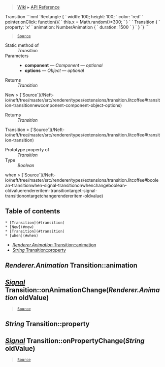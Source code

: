 > [Wiki](Home) ▸ [API Reference](API-Reference)

<dl></dl>
Transition
```nml
`Rectangle {
`   width: 100; height: 100;
`   color: 'red'
`   pointer.onClick: function(){
`       this.x = Math.random()*300;
`   }
`
`   Transition {
`       property: 'x'
`       animation: NumberAnimation {
`           duration: 1500
`       }
`   }
`}
```

> [`Source`](/Neft-io/neft/tree/master/src/renderer/types/extensions/transition.litcoffee#transition-modifier)

<dl><dt>Static method of</dt><dd><i>Transition</i></dd><dt>Parameters</dt><dd><ul><li><b>component</b> — <i>Component</i> — <i>optional</i></li><li><b>options</b> — <i>Object</i> — <i>optional</i></li></ul></dd><dt>Returns</dt><dd><i>Transition</i></dd></dl>
New
> [`Source`](/Neft-io/neft/tree/master/src/renderer/types/extensions/transition.litcoffee#transition-transitionnewcomponent-component-object-options)

<dl><dt>Returns</dt><dd><i>Transition</i></dd></dl>
Transition
> [`Source`](/Neft-io/neft/tree/master/src/renderer/types/extensions/transition.litcoffee#transition-transition)

<dl><dt>Prototype property of</dt><dd><i>Transition</i></dd><dt>Type</dt><dd><i>Boolean</i></dd></dl>
when
> [`Source`](/Neft-io/neft/tree/master/src/renderer/types/extensions/transition.litcoffee#boolean-transitionwhen-signal-transitiononwhenchangeboolean-oldvaluerendereritem-transitiontarget-signal-transitionontargetchangerendereritem-oldvalue)

## Table of contents
    * [Transition](#transition)
    * [New](#new)
    * [Transition](#transition)
    * [when](#when)
  * [*Renderer.Animation* Transition::animation](#rendereranimation-transitionanimation)
  * [*String* Transition::property](#string-transitionproperty)

*Renderer.Animation* Transition::animation
------------------------------------------
## [*Signal*](/Neft-io/neft/wiki/Signal-API.md#class-signal) Transition::onAnimationChange(*Renderer.Animation* oldValue)

> [`Source`](/Neft-io/neft/tree/master/src/renderer/types/extensions/transition.litcoffee#rendereranimation-transitionanimation-signal-transitiononanimationchangerendereranimation-oldvalue)

*String* Transition::property
-----------------------------
## [*Signal*](/Neft-io/neft/wiki/Signal-API.md#class-signal) Transition::onPropertyChange(*String* oldValue)

> [`Source`](/Neft-io/neft/tree/master/src/renderer/types/extensions/transition.litcoffee#string-transitionproperty-signal-transitiononpropertychangestring-oldvalue)

